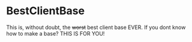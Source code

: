# BestClientBase
 
This is, without doubt, the ~~worst~~ best client base EVER. If you dont know how to make a base? THIS IS FOR YOU!
